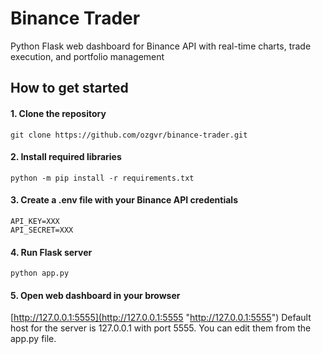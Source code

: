 # Binance Trader
Python Flask web dashboard for Binance API with real-time charts, trade execution, and portfolio management

## How to get started
#### 1. Clone the repository
```
git clone https://github.com/ozgvr/binance-trader.git
```

#### 2. Install required libraries
```
python -m pip install -r requirements.txt
```
#### 3. Create a .env file with your Binance API credentials
```
API_KEY=XXX
API_SECRET=XXX

```
#### 4. Run Flask server
`python app.py`
#### 5. Open web dashboard in your browser
[http://127.0.0.1:5555](http://127.0.0.1:5555 "http://127.0.0.1:5555")
Default host for the server is 127.0.0.1 with port 5555. You can edit them from the app.py file.
